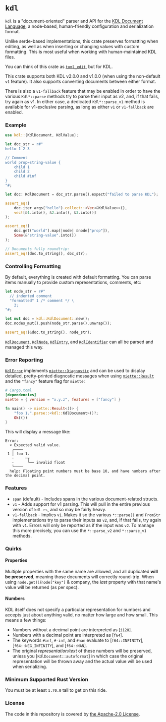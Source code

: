 # `kdl`

`kdl` is a "document-oriented" parser and API for the [KDL Document
Language](https://kdl.dev), a node-based, human-friendly configuration and
serialization format.

Unlike serde-based implementations, this crate preserves formatting when
editing, as well as when inserting or changing values with custom
formatting. This is most useful when working with human-maintained KDL
files.

You can think of this crate as
[`toml_edit`](https://crates.io/crates/toml_edit), but for KDL.

This crate supports both KDL v2.0.0 and v1.0.0 (when using the non-default
`v1` feature). It also supports converting documents between either format.

There is also a `v1-fallback` feature that may be enabled in order to have
the various `Kdl*::parse` methods try to parse their input as v2, and, if
that fails, try again as v1. In either case, a dedicated `Kdl*::parse_v1`
method is available for v1-exclusive parsing, as long as either `v1` or
`v1-fallback` are enabled.

### Example

```rust
use kdl::{KdlDocument, KdlValue};

let doc_str = r#"
hello 1 2 3

// Comment
world prop=string-value {
    child 1
    child 2
    child #inf
}
"#;

let doc: KdlDocument = doc_str.parse().expect("failed to parse KDL");

assert_eq!(
    doc.iter_args("hello").collect::<Vec<&KdlValue>>(),
    vec![&1.into(), &2.into(), &3.into()]
);

assert_eq!(
    doc.get("world").map(|node| &node["prop"]),
    Some(&"string-value".into())
);

// Documents fully roundtrip:
assert_eq!(doc.to_string(), doc_str);
```

### Controlling Formatting

By default, everything is created with default formatting. You can parse
items manually to provide custom representations, comments, etc:

```rust
let node_str = r#"
  // indented comment
  "formatted" 1 /* comment */ \
    2;
"#;

let mut doc = kdl::KdlDocument::new();
doc.nodes_mut().push(node_str.parse().unwrap());

assert_eq!(&doc.to_string(), node_str);
```

[`KdlDocument`], [`KdlNode`], [`KdlEntry`], and [`KdlIdentifier`] can all
be parsed and managed this way.

### Error Reporting

[`KdlError`] implements [`miette::Diagnostic`] and can be used to display
detailed, pretty-printed diagnostic messages when using [`miette::Result`]
and the `"fancy"` feature flag for `miette`:

```toml
# Cargo.toml
[dependencies]
miette = { version = "x.y.z", features = ["fancy"] }
```

```rust
fn main() -> miette::Result<()> {
    "foo 1.".parse::<kdl::KdlDocument>()?;
    Ok(())
}
```

This will display a message like:
```
Error:
  × Expected valid value.
   ╭────
 1 │ foo 1.
   ·     ─┬
   ·      ╰── invalid float
   ╰────
  help: Floating point numbers must be base 10, and have numbers after the decimal point.
```

### Features

* `span` (default) - Includes spans in the various document-related structs.
* `v1` - Adds support for v1 parsing. This will pull in the entire previous
    version of `kdl-rs`, and so may be fairly heavy.
* `v1-fallback` - Implies `v1`. Makes it so the various `*::parse()` and
    `FromStr` implementations try to parse their inputs as `v2`, and, if that
    fails, try again with `v1`. Errors will only be reported as if the input was
    `v2`. To manage this more precisely, you can use the `*::parse_v2` and
    `*::parse_v1` methods.

### Quirks

#### Properties

Multiple properties with the same name are allowed, and all duplicated
**will be preserved**, meaning those documents will correctly round-trip.
When using `node.get()`/`node["key"]` & company, the _last_ property with
that name's value will be returned (as per spec).

#### Numbers

KDL itself does not specify a particular representation for numbers and
accepts just about anything valid, no matter how large and how small. This
means a few things:

* Numbers without a decimal point are interpreted as [`i128`].
* Numbers with a decimal point are interpreted as [`f64`].
* The keywords `#inf`, `#-inf`, and `#nan` evaluate to [`f64::INFINITY`],
  [`f64::NEG_INFINITY`], and [`f64::NAN`].
* The original _representation/text_ of these numbers will be preserved,
  unless you [`KdlDocument::autoformat`] in which case the original
  representation will be thrown away and the actual value will be used when
  serializing.

### Minimum Supported Rust Version

You must be at least `1.70.0` tall to get on this ride.

### License

The code in this repository is covered by [the Apache-2.0
License](./LICENSE).

[`KdlDocument`]: https://docs.rs/kdl/latest/kdl/struct.KdlDocument.html
[`KdlNode`]: https://docs.rs/kdl/latest/kdl/struct.KdlNode.html
[`KdlEntry`]: https://docs.rs/kdl/latest/kdl/struct.KdlEntry.html
[`KdlIdentifier`]: https://docs.rs/kdl/latest/kdl/struct.KdlIdentifier.html
[`KdlError`]: https://docs.rs/kdl/latest/kdl/struct.KdlError.html
[`miette::Diagnostic`]: https://docs.rs/miette/latest/miette/trait.Diagnostic.html
[`miette::Result`]: https://docs.rs/miette/latest/miette/type.Result.html
